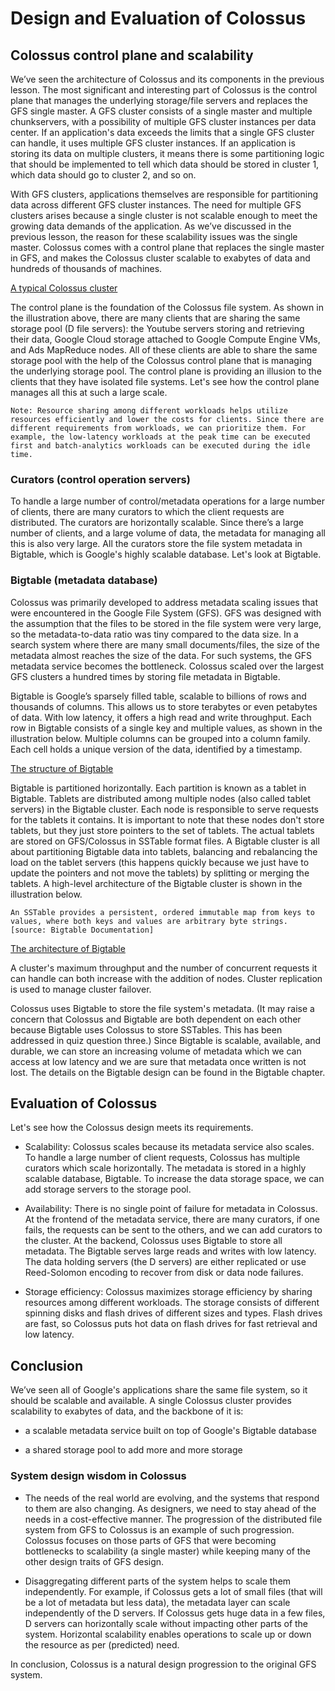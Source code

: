 # Design and Evaluation of Colossus
## Colossus control plane and scalability
We’ve seen the architecture of Colossus and its components in the previous lesson. The most significant and interesting part of Colossus is the control plane that manages the underlying storage/file servers and replaces the GFS single master. A GFS cluster consists of a single master and multiple chunkservers, with a possibility of multiple GFS cluster instances per data center. If an application's data exceeds the limits that a single GFS cluster can handle, it uses multiple GFS cluster instances. If an application is storing its data on multiple clusters, it means there is some partitioning logic that should be implemented to tell which data should be stored in cluster 1, which data should go to cluster 2, and so on.

With GFS clusters, applications themselves are responsible for partitioning data across different GFS cluster instances. The need for multiple GFS clusters arises because a single cluster is not scalable enough to meet the growing data demands of the application. As we’ve discussed in the previous lesson, the reason for these scalability issues was the single master. Colossus comes with a control plane that replaces the single master in GFS, and makes the Colossus cluster scalable to exabytes of data and hundreds of thousands of machines.

[A typical Colossus cluster](./cluster.jpg)

The control plane is the foundation of the Colossus file system. As shown in the illustration above, there are many clients that are sharing the same storage pool (D file servers): the Youtube servers storing and retrieving their data, Google Cloud storage attached to Google Compute Engine VMs, and Ads MapReduce nodes. All of these clients are able to share the same storage pool with the help of the Colossus control plane that is managing the underlying storage pool. The control plane is providing an illusion to the clients that they have isolated file systems. Let's see how the control plane manages all this at such a large scale.
```
Note: Resource sharing among different workloads helps utilize resources efficiently and lower the costs for clients. Since there are different requirements from workloads, we can prioritize them. For example, the low-latency workloads at the peak time can be executed first and batch-analytics workloads can be executed during the idle time.
```
### Curators (control operation servers)
To handle a large number of control/metadata operations for a large number of clients, there are many curators to which the client requests are distributed. The curators are horizontally scalable. Since there’s a large number of clients, and a large volume of data, the metadata for managing all this is also very large. All the curators store the file system metadata in Bigtable, which is Google's highly scalable database. Let's look at Bigtable.

### Bigtable (metadata database)
Colossus was primarily developed to address metadata scaling issues that were encountered in the Google File System (GFS). GFS was designed with the assumption that the files to be stored in the file system were very large, so the metadata-to-data ratio was tiny compared to the data size. In a search system where there are many small documents/files, the size of the metadata almost reaches the size of the data. For such systems, the GFS metadata service becomes the bottleneck. Colossus scaled over the largest GFS clusters a hundred times by storing file metadata in Bigtable.

Bigtable is Google’s sparsely filled table, scalable to billions of rows and thousands of columns. This allows us to store terabytes or even petabytes of data. With low latency, it offers a high read and write throughput. Each row in Bigtable consists of a single key and multiple values, as shown in the illustration below. Multiple columns can be grouped into a column family. Each cell holds a unique version of the data, identified by a timestamp.

[The structure of Bigtable](./bigtable.jpg)

Bigtable is partitioned horizontally. Each partition is known as a tablet in Bigtable. Tablets are distributed among multiple nodes (also called tablet servers) in the Bigtable cluster. Each node is responsible to serve requests for the tablets it contains. It is important to note that these nodes don't store tablets, but they just store pointers to the set of tablets. The actual tablets are stored on GFS/Colossus in SSTable format files. A Bigtable cluster is all about partitioning Bigtable data into tablets, balancing and rebalancing the load on the tablet servers (this happens quickly because we just have to update the pointers and not move the tablets) by splitting or merging the tablets. A high-level architecture of the Bigtable cluster is shown in the illustration below.

```
An SSTable provides a persistent, ordered immutable map from keys to values, where both keys and values are arbitrary byte strings. [source: Bigtable Documentation]
```

[The architecture of Bigtable](./arch.jpg)

A cluster's maximum throughput and the number of concurrent requests it can handle can both increase with the addition of nodes. Cluster replication is used to manage cluster failover.

Colossus uses Bigtable to store the file system's metadata. (It may raise a concern that Colossus and Bigtable are both dependent on each other because Bigtable uses Colossus to store SSTables. This has been addressed in quiz question three.) Since Bigtable is scalable, available, and durable, we can store an increasing volume of metadata which we can access at low latency and we are sure that metadata once written is not lost. The details on the Bigtable design can be found in the Bigtable chapter.


## Evaluation of Colossus
Let's see how the Colossus design meets its requirements.

- Scalability: Colossus scales because its metadata service also scales. To handle a large number of client requests, Colossus has multiple curators which scale horizontally. The metadata is stored in a highly scalable database, Bigtable. To increase the data storage space, we can add storage servers to the storage pool.

- Availability: There is no single point of failure for metadata in Colossus. At the frontend of the metadata service, there are many curators, if one fails, the requests can be sent to the others, and we can add curators to the cluster. At the backend, Colossus uses Bigtable to store all metadata. The Bigtable serves large reads and writes with low latency. The data holding servers (the D servers) are either replicated or use Reed-Solomon encoding to recover from disk or data node failures.

- Storage efficiency: Colossus maximizes storage efficiency by sharing resources among different workloads. The storage consists of different spinning disks and flash drives of different sizes and types. Flash drives are fast, so Colossus puts hot data on flash drives for fast retrieval and low latency.

## Conclusion
We’ve seen all of Google's applications share the same file system, so it should be scalable and available. A single Colossus cluster provides scalability to exabytes of data, and the backbone of it is:

- a scalable metadata service built on top of Google's Bigtable database

- a shared storage pool to add more and more storage

### System design wisdom in Colossus
- The needs of the real world are evolving, and the systems that respond to them are also changing. As designers, we need to stay ahead of the needs in a cost-effective manner. The progression of the distributed file system from GFS to Colossus is an example of such progression. Colossus focuses on those parts of GFS that were becoming bottlenecks to scalability (a single master) while keeping many of the other design traits of GFS design.

- Disaggregating different parts of the system helps to scale them independently. For example, if Colossus gets a lot of small files (that will be a lot of metadata but less data), the metadata layer can scale independently of the D servers. If Colossus gets huge data in a few files, D servers can horizontally scale without impacting other parts of the system. Horizontal scalability enables operations to scale up or down the resource as per (predicted) need.

In conclusion, Colossus is a natural design progression to the original GFS system.
